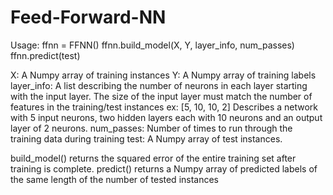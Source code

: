 # Feed-Forward-NN

Usage:
ffnn = FFNN()
ffnn.build_model(X, Y, layer_info, num_passes)
ffnn.predict(test)

X: A Numpy array of training instances
Y: A Numpy array of training labels
layer_info: A list describing the number of neurons in each layer starting with the input layer. The size of the input layer must match the number of features in the training/test instances
  ex: [5, 10, 10, 2] Describes a network with 5 input neurons, two hidden layers each with 10 neurons and an output layer of 2 neurons.
num_passes: Number of times to run through the training data during training
test: A Numpy array of test instances.

build_model() returns the squared error of the entire training set after training is complete.
predict() returns a Numpy array of predicted labels of the same length of the number of tested instances
